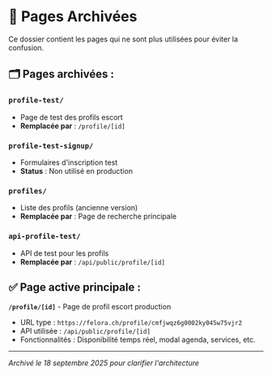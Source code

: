 # 📁 Pages Archivées

Ce dossier contient les pages qui ne sont plus utilisées pour éviter la confusion.

## 🗂️ Pages archivées :

### `profile-test/`
- Page de test des profils escort
- **Remplacée par** : `/profile/[id]`

### `profile-test-signup/`
- Formulaires d'inscription test
- **Status** : Non utilisé en production

### `profiles/`
- Liste des profils (ancienne version)
- **Remplacée par** : Page de recherche principale

### `api-profile-test/`
- API de test pour les profils
- **Remplacée par** : `/api/public/profile/[id]`

## ✅ Page active principale :

**`/profile/[id]`** - Page de profil escort production
- URL type : `https://felora.ch/profile/cmfjwqz6g0002ky045w75vjr2`
- API utilisée : `/api/public/profile/[id]`
- Fonctionnalités : Disponibilité temps réel, modal agenda, services, etc.

---

*Archivé le 18 septembre 2025 pour clarifier l'architecture*